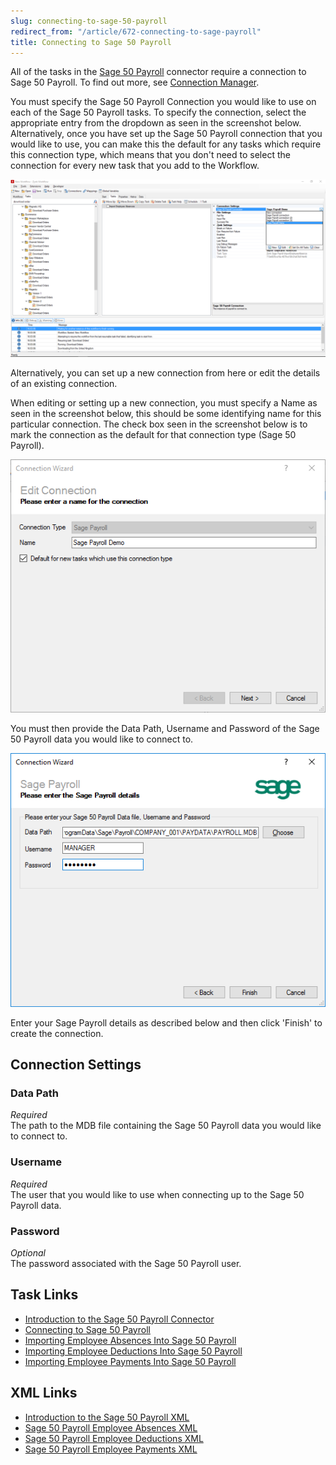 ```yaml
---
slug: connecting-to-sage-50-payroll
redirect_from: "/article/672-connecting-to-sage-payroll"
title: Connecting to Sage 50 Payroll
---
```

All of the tasks in the [Sage 50 Payroll](sage-50-payroll) connector require a connection to Sage 50 Payroll. To find out more, see [Connection Manager](connection-manager). 

You must specify the Sage 50 Payroll Connection you would like to use on each of the Sage 50 Payroll tasks. To specify the connection, select the appropriate entry from the dropdown as seen in the screenshot below. Alternatively, once you have set up the Sage 50 Payroll connection that you would like to use, you can make this the default for any tasks which require this connection type, which means that you don't need to select the connection for every new task that you add to the Workflow.

![Select a Sage 50 Payroll connection for the task to use](/assets/images/sage-50-payroll/sage-50-payroll-connector-select-connection.png)

Alternatively, you can set up a new connection from here or edit the details of an existing connection.

When editing or setting up a new connection, you must specify a Name as seen in the screenshot below, this should be some identifying name for this particular connection. The check box seen in the screenshot below is to mark the connection as the default for that connection type (Sage 50 Payroll).

![Give the Sage 50 Payroll connection an identifying name](/assets/images/sage-50-payroll/sage-50-payroll-connector-name-connection.png)

You must then provide the Data Path, Username and Password of the Sage 50 Payroll data you would like to connect to.

![Enter the Sage 50 Payroll credentials (username and password) you would like to use to connect to Sage 50 Payroll along with the path to the Sage 50 Payroll data you would like to connect to.](/assets/images/sage-50-payroll/sage-50-payroll-connector-setup-connection.png)

Enter your Sage Payroll details as described below and then click 'Finish' to create the connection.

## Connection Settings

### Data Path
_Required_  
The path to the MDB file containing the Sage 50 Payroll data you would like to connect to.

### Username
_Required_  
The user that you would like to use when connecting up to the Sage 50 Payroll data.

### Password  
_Optional_  
The password associated with the Sage 50 Payroll user.

## Task Links
- [Introduction to the Sage 50 Payroll Connector](sage-50-payroll)
- [Connecting to Sage 50 Payroll](connecting-to-sage-50-payroll)
- [Importing Employee Absences Into Sage 50 Payroll](importing-employee-absences-into-sage-50-payroll)
- [Importing Employee Deductions Into Sage 50 Payroll](importing-employee-deductions-into-sage-50-payroll)
- [Importing Employee Payments Into Sage 50 Payroll](importing-employee-payments-into-sage-50-payroll)

## XML Links
- [Introduction to the Sage 50 Payroll XML](sage-50-payroll-xml)
- [Sage 50 Payroll Employee Absences XML](sage-50-payroll-employee-absences-xml)
- [Sage 50 Payroll Employee Deductions XML](sage-50-payroll-employee-deductions-xml)
- [Sage 50 Payroll Employee Payments XML](sage-50-payroll-employee-payments-xml)